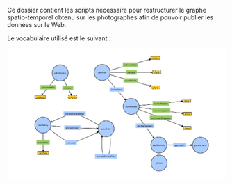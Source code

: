 Ce dossier contient les scripts nécessaire pour restructurer le graphe spatio-temporel obtenu sur les photographes afin de pouvoir publier les données sur le Web.

Le vocabulaire utilisé est le suivant : 

<img src="doc/images/ontology_annuaires.png" width="800" text-align="center"/>